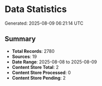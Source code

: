 # Data Statistics

Generated: 2025-08-09 06:21:14 UTC

## Summary

- **Total Records**: 2780
- **Sources**: 19
- **Date Range**: 2025-08-08 to 2025-08-09
- **Content Store Total**: 2
- **Content Store Processed**: 0
- **Content Store Pending**: 2
